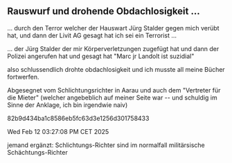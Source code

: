## Rauswurf und drohende Obdachlosigkeit ...

... durch den Terror welcher der Hauswart Jürg Stalder gegen mich verübt hat, und dann der Livit AG gesagt hat ich sei ein Terrorist ...

... der Jürg Stalder der mir Körperverletzungen zugefügt hat und dann der Polizei angerufen hat und gesagt hat "Marc jr Landolt ist suzidial"

also schlussendlich drohte obdachlosigkeit und ich musste all meine Bücher fortwerfen.

Abgesegnet vom Schlichtungsrichter in Aarau und auch dem "Vertreter für die Mieter" (welcher angebeblich auf meiner Seite war -- und schuldig im Sinne der Anklage, ich bin irgendwie naiv)


82b9d434ba1c8586eb5fc63d3e1256d301758433

Wed Feb 12 03:27:08 PM CET 2025

jemand ergänzt: Schlichtungs-Richter sind im normalfall militärsische Schächtungs-Richter


